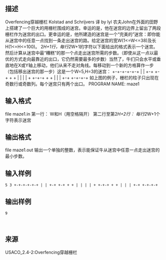 ## 描述

Overfencing穿越栅栏 Kolstad and Schrijvers 译 by lyl 农夫John在外面的田野上搭建了一个巨大的用栅栏围成的迷宫。幸运的是，他在迷宫的边界上留出了两段栅栏作为迷宫的出口。更幸运的是，他所建造的迷宫是一个“完美的”迷宫：即你能从迷宫中的任意一点找到一条走出迷宫的路。给定迷宫的宽W(1<=W<=38)及长H(1<=H<=100)。 2*H+1行，每行2*W+1的字符以下面给出的格式表示一个迷宫。然后计算从迷宫中最“糟糕”的那一个点走出迷宫所需的步数。（即使从这一点以最优的方式走向最靠近的出口，它仍然需要最多的步数）当然了，牛们只会水平或垂直地在X或Y轴上移动，他们从来不走对角线。每移动到一个新的方格算作一步（包括移出迷宫的那一步）这是一个W=5,H=3的迷宫： +-+-+-+-+-+ | | +-+ +-+ + + | | | | + +-+-+ + + | | | +-+ +-+-+-+ 如上图的例子，栅栏的柱子只出现在奇数行或奇数列。每个迷宫只有两个出口。 PROGRAM NAME: maze1 

## 输入格式

file maze1.in 第一行： W和H（用空格隔开） 第二行至第2*H+2行： 每行2*W+1个字符表示迷宫 

## 输出格式

file maze1.out 输出一个单独的整数，表示能保证牛从迷宫中任意一点走出迷宫的最小步数。 

## 输入样例

```plaintext
5 3 +-+-+-+-+-+ | | +-+ +-+ + + | | | | + +-+-+ + + | | | +-+ +-+-+-+ 
```

## 输出样例

```plaintext
9 
```



 

## 来源

USACO_2.4-2:Overfencing穿越栅栏

